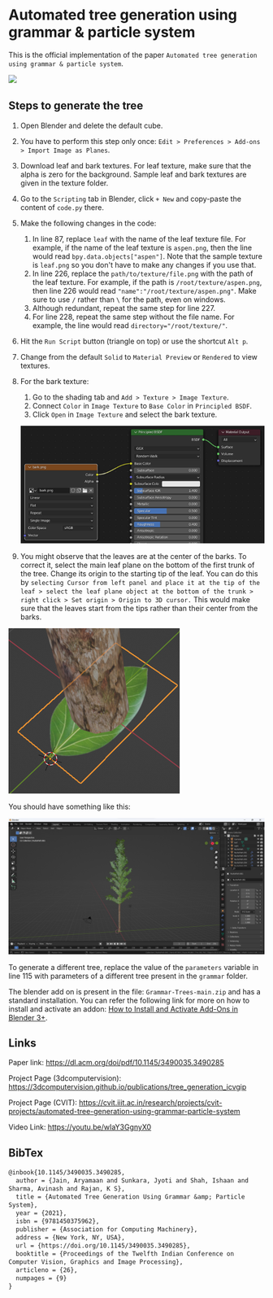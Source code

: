 # Automated tree generation using grammar & particle system

This is the official implementation of the paper `Automated tree generation using grammar & particle system`.

![](figures/forest.gif)


## Steps to generate the tree

1. Open Blender and delete the default cube.
2. You have to perform this step only once: `Edit > Preferences > Add-ons > Import Image as Planes`.
3. Download leaf and bark textures. For leaf texture, make sure that the alpha is zero for the background. Sample leaf and bark textures are given in the texture folder.
4. Go to the `Scripting` tab in Blender, click `+ New` and copy-paste the content of  `code.py` there.
5. Make the following changes in the code:
   1. In line 87, replace `leaf` with the name of the leaf texture file. For example, if the name of the leaf texture is `aspen.png`, then the line would read `bpy.data.objects["aspen"]`. Note that the sample texture is `leaf.png` so you don't have to make any changes if you use that.
   2. In line 226, replace the `path/to/texture/file.png` with the path of the leaf texture. For example, if the path is `/root/texture/aspen.png`, then line 226 would read `"name":"/root/texture/aspen.png"`. Make sure to use `/` rather than `\` for the path, even on windows.
   3. Although redundant, repeat the same step for line 227.
   4. For line 228, repeat the same step without the file name. For example, the line would read `directory="/root/texture/"`.
6. Hit the `Run Script` button (triangle on top) or use the shortcut `Alt p`.
7. Change from the default `Solid` to `Material Preview` or `Rendered` to view textures.
8. For the bark texture:
   1. Go to the shading tab and `Add > Texture > Image Texture`.
   2. Connect `Color` in `Image Texture` to `Base Color` in `Principled BSDF`.
   3. Click `Open` in `Image Texture` and select the bark texture.

   ![](figures/shading.png)
9. You might observe that the leaves are at the center of the barks. To correct it, select the main leaf plane on the bottom of the first trunk of the tree. Change its origin to the starting tip of the leaf. You can do this by `selecting Cursor from left panel and place it at the tip of the leaf > select the leaf plane object at the bottom of the trunk > right click > Set origin > Origin to 3D cursor.` This would make sure that the leaves start from the tips rather than their center from the barks.

![](figures/leaf_setup.png)

You should have something like this:

![](figures/screenshot.png)

To generate a different tree, replace the value of the `parameters` variable in line 115 with parameters of a different tree present in the `grammar` folder.

The blender add on is present in the file: `Grammar-Trees-main.zip` and has a standard installation. You can refer the following link for more on how to install and activate an addon: [How to Install and Activate Add-Ons in Blender 3+](https://brandonsdrawings.com/how-to-install-and-activate-add-ons-in-blender/).


## Links

Paper link: https://dl.acm.org/doi/pdf/10.1145/3490035.3490285

Project Page (3dcomputervision): https://3dcomputervision.github.io/publications/tree_generation_icvgip

Project Page (CVIT): https://cvit.iiit.ac.in/research/projects/cvit-projects/automated-tree-generation-using-grammar-particle-system

Video Link: https://youtu.be/wIaY3GgnyX0


## BibTex

```
@inbook{10.1145/3490035.3490285,
  author = {Jain, Aryamaan and Sunkara, Jyoti and Shah, Ishaan and Sharma, Avinash and Rajan, K S},
  title = {Automated Tree Generation Using Grammar &amp; Particle System},
  year = {2021},
  isbn = {9781450375962},
  publisher = {Association for Computing Machinery},
  address = {New York, NY, USA},
  url = {https://doi.org/10.1145/3490035.3490285},
  booktitle = {Proceedings of the Twelfth Indian Conference on Computer Vision, Graphics and Image Processing},
  articleno = {26},
  numpages = {9}
}
```


